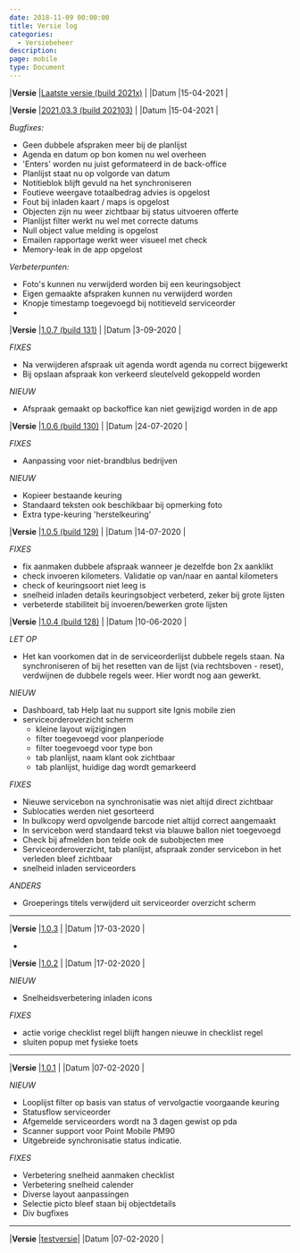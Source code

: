 ```yaml
---
date: 2018-11-09 00:00:00
title: Versie log
categories:
  - Versiebeheer
description:
page: mobile
type: Document
---
```


|**Versie** |[Laatste versie (build 2021x)](http://apk4umobile.v2.ignissoftware.nl/apkupdates/mobilev2/Ignis.apk) | |Datum |15-04-2021 |

|**Versie** |[2021.03.3 (build 202103)](http://apk4umobile.v2.ignissoftware.nl/apkupdates/mobilev2/Ignis.2021033.apk) | |Datum |15-04-2021 |

*Bugfixes:*

* Geen dubbele afspraken meer bij de planlijst
* Agenda en datum op bon komen nu wel overheen
* 'Enters' worden nu juist geformateerd in de back-office
* Planlijst staat nu op volgorde van datum
* Notitieblok blijft gevuld na het synchroniseren
* Foutieve weergave totaalbedrag advies is opgelost
* Fout bij inladen kaart / maps is opgelost
* Objecten zijn nu weer zichtbaar bij status uitvoeren offerte
* Planlijst filter werkt nu wel met correcte datums
* Null object value melding is opgelost
* Emailen rapportage werkt weer visueel met check
* Memory-leak in de app opgelost

*Verbeterpunten:*

* Foto's kunnen nu verwijderd worden bij een keuringsobject
* Eigen gemaakte afspraken kunnen nu verwijderd worden
* Knopje timestamp toegevoegd bij notitieveld serviceorder
*

|**Versie** |[1.0.7 (build 131)](http://apk4umobile.v2.ignissoftware.nl/apkupdates/mobilev2/Ignis.1007.apk) | |Datum |3-09-2020 |

*FIXES*
* Na verwijderen afspraak uit agenda wordt agenda nu correct bijgewerkt
* Bij opslaan afspraak kon verkeerd sleutelveld gekoppeld worden  

*NIEUW*  
* Afspraak gemaakt op backoffice kan niet gewijzigd worden in de app


|**Versie** |[1.0.6 (build 130)](http://apk4umobile.v2.ignissoftware.nl/apkupdates/mobilev2/Ignis.1006.apk) | |Datum |24-07-2020 |

*FIXES*
* Aanpassing voor niet-brandblus bedrijven

*NIEUW*  
* Kopieer bestaande keuring
* Standaard teksten ook beschikbaar bij opmerking foto
* Extra type-keuring 'herstelkeuring'


|**Versie** |[1.0.5 (build 129)](http://apk4umobile.v2.ignissoftware.nl/apkupdates/mobilev2/Ignis.1005.apk) | |Datum |14-07-2020 |

*FIXES*  
* fix aanmaken dubbele afspraak wanneer je dezelfde bon 2x aanklikt
* check invoeren kilometers. Validatie op van/naar en aantal kilometers
* check of keuringsoort niet leeg is
* snelheid inladen details keuringsobject verbeterd, zeker bij grote lijsten
* verbeterde stabiliteit bij invoeren/bewerken grote lijsten



|**Versie** |[1.0.4 (build 128)](http://apk4umobile.v2.ignissoftware.nl/apkupdates/mobilev2/Ignis.1004.apk) | |Datum |10-06-2020 |

*LET OP*
* Het kan voorkomen dat in de serviceorderlijst dubbele regels staan. Na synchroniseren of bij het resetten van de lijst (via rechtsboven <i class="fas fa-ellipsis-v"></i> - reset), verdwijnen de dubbele regels weer. Hier wordt nog aan gewerkt.

*NIEUW*
* Dashboard, tab Help laat nu support site Ignis mobile zien
* serviceorderoverzicht scherm 
  * kleine layout wijzigingen
  * filter toegevoegd voor planperiode
  * filter toegevoegd voor type bon
  * tab planlijst, naam klant ook zichtbaar
  * tab planlijst, huidige dag wordt gemarkeerd

*FIXES*  
* Nieuwe servicebon na synchronisatie was niet altijd direct zichtbaar
* Sublocaties werden niet gesorteerd
* In bulkcopy werd opvolgende barcode niet altijd correct aangemaakt
* In servicebon werd standaard tekst via blauwe ballon niet toegevoegd
* Check bij afmelden bon telde ook de subobjecten mee
* Serviceorderoverzicht, tab planlijst, afspraak zonder servicebon in het verleden bleef zichtbaar
* snelheid inladen serviceorders
  
*ANDERS*
* Groeperings titels verwijderd uit serviceorder overzicht scherm


***

|**Versie** |[1.0.3](http://apk4umobile.v2.ignissoftware.nl/apkupdates/mobilev2/Ignis.1003.apk) | |Datum |17-03-2020 |


*   


|**Versie** |[1.0.2](http://apk4umobile.v2.ignissoftware.nl/apkupdates/mobilev2/Ignis.apk) | |Datum |17-02-2020 |
  
*NIEUW*  
* Snelheidsverbetering inladen icons

*FIXES*  
* actie vorige checklist regel blijft hangen nieuwe in checklist regel
* sluiten popup met fysieke toets 
***
|**Versie** |[1.0.1](http://apk4umobile.v2.ignissoftware.nl/apkupdates/mobilev2/Ignis.1001.apk) | |Datum |07-02-2020 |
  
  *NIEUW*
* Looplijst filter op basis van status of vervolgactie voorgaande keuring
* Statusflow serviceorder
* Afgemelde serviceorders wordt na 3 dagen gewist op pda
* Scanner support voor Point Mobile PM90
* Uitgebreide synchronisatie status indicatie.

*FIXES*
* Verbetering snelheid aanmaken checklist
* Verbetering snelheid calender
* Diverse layout aanpassingen
* Selectie picto bleef staan bij objectdetails
* Div bugfixes
***



|**Versie** |[testversie](http://apk4umobile.v2.ignissoftware.nl/apkupdates/mobilev2/Ignis.test.apk)| |Datum |07-02-2020 |
